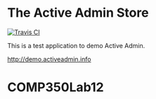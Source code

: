 # The Active Admin Store
[![Travis CI](https://img.shields.io/travis/activeadmin/activeadmin/master.svg)           ](https://travis-ci.org/activeadmin/activeadmin)

This is a test application to demo Active Admin.

http://demo.activeadmin.info
# COMP350Lab12
